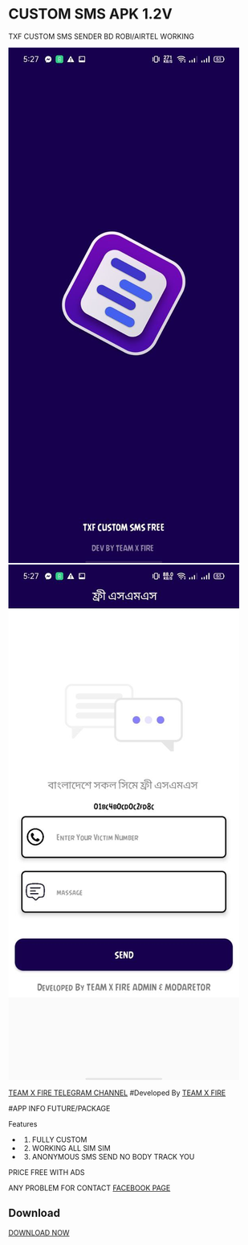 # CUSTOM SMS APK 1.2V

  TXF CUSTOM SMS SENDER BD ROBI/AIRTEL WORKING
   
 ![Logo](photo_2_2023-08-29_17-27-06.jpg)
 ![Logo](photo_1_2023-08-29_17-27-06.jpg)

 [TEAM X FIRE TELEGRAM CHANNEL](https://t.me/team_x_fire) 
 #Developed By
 <a href="https://www.facebook.com/team.x.fire.official">TEAM X FIRE</a> 

  

  #APP INFO FUTURE/PACKAGE

 Features 
 - 1) FULLY CUSTOM
 - 2) WORKING ALL SIM SIM
 - 3) ANONYMOUS SMS SEND NO BODY TRACK YOU

PRICE FREE WITH ADS

ANY PROBLEM FOR CONTACT 
 <a href="https://www.facebook.com/team.x.fire.official">FACEBOOK PAGE</a> 

 ## Download  

 <a href="https://github.com/teamxfire/CUSTOMSMSAPK/blob/main/FREE%20SMS_1.4.apk">DOWNLOAD NOW</a> 
